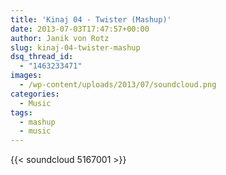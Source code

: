```yaml
---
title: 'Kinaj 04 - Twister (Mashup)'
date: 2013-07-03T17:47:57+00:00
author: Janik von Rotz
slug: kinaj-04-twister-mashup
dsq_thread_id:
  - "1463233471"
images:
  - /wp-content/uploads/2013/07/soundcloud.png
categories:
  - Music
tags:
  - mashup
  - music
---
```

{{< soundcloud 5167001 >}}